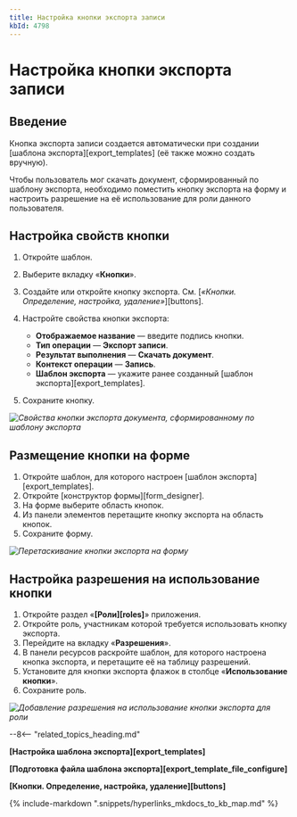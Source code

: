 ```yaml
---
title: Настройка кнопки экспорта записи
kbId: 4798
---
```


# Настройка кнопки экспорта записи

## Введение

Кнопка экспорта записи создается автоматически при создании [шаблона экспорта][export_templates] (её также можно создать вручную).

Чтобы пользователь мог скачать документ, сформированный по шаблону экспорта, необходимо поместить кнопку экспорта на форму и настроить разрешение на её использование для роли данного пользователя.

## Настройка свойств кнопки

1. Откройте шаблон.
2. Выберите вкладку «**Кнопки**».
3. Создайте или откройте кнопку экспорта. См. [*«Кнопки. Определение, настройка, удаление»*][buttons].
4. Настройте свойства кнопки экспорта:

    - **Отображаемое название** — введите подпись кнопки.
    - **Тип операции** — **Экспорт записи**.
    - **Результат выполнения** — **Скачать документ**.
    - **Контекст операции** — **Запись**.
    - **Шаблон экспорта** — укажите ранее созданный [шаблон экспорта][export_templates].
5. Сохраните кнопку.

_![Свойства кнопки экспорта документа, сформированному по шаблону экспорта](https://kb.comindware.ru/assets/export_template_button_properties.png)_

## Размещение кнопки на форме

1. Откройте шаблон, для которого настроен [шаблон экспорта][export_templates].
2. Откройте [конструктор формы][form_designer].
3. На форме выберите область кнопок.
4. Из панели элементов перетащите кнопку экспорта на область кнопок.
5. Сохраните форму.

_![Перетаскивание кнопки экспорта на форму](https://kb.comindware.ru/assets/export_template_button_form_placement.png)_

## Настройка разрешения на использование кнопки

1. Откройте раздел «**[Роли][roles]**» приложения.
2. Откройте роль, участникам которой требуется использовать кнопку экспорта.
3. Перейдите на вкладку «**Разрешения**».
4. В панели ресурсов раскройте шаблон, для которого настроена кнопка экспорта, и перетащите её на таблицу разрешений.
5. Установите для кнопки экспорта флажок в столбце «**Использование кнопки**».
6. Сохраните роль.

_![Добавление разрешения на использование кнопки экспорта для роли](https://kb.comindware.ru/assets/export_template_button_configure_permission.png)_

--8<-- "related_topics_heading.md"

**[Настройка шаблона экспорта][export_templates]**

**[Подготовка файла шаблона экспорта][export_template_file_configure]**

**[Кнопки. Определение, настройка, удаление][buttons]**

{% include-markdown ".snippets/hyperlinks_mkdocs_to_kb_map.md" %}
